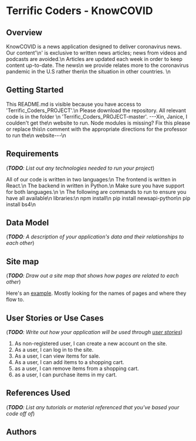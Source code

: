 # Terrific Coders - KnowCOVID


## Overview

KnowCOVID is a news application designed to deliver coronavirus news. Our content'\n'
is exclusive to written news articles; news from videos and podcasts are avoided.\n
Articles are updated each week in order to keep content up-to-date. The news\n
we provide relates more to the coronavirus pandemic in the U.S rather then\n
the situation in other countries. \n


## Getting Started
This README.md is visible because you have access to 'Terrific_Coders_PROJECT'.\n
Please download the repository. All relevant code is in the folder \n
'Terrific_Coders_PROJECT-master'. ---Xin, Janice, I coulden't get the\n
website to run. Node modules is missing? Fix this please or replace this\n
comment with the appropriate directions for the professor to run the\n 
website---\n


## Requirements

(___TODO__: List out any technologies needed to run your project_)

All of our code is written in two languages:\n
The frontend is written in React.\n
The backend in written in Python.\n
Make sure you have support for both languages.\n
\n
The following are commands to run to ensure you have all available\n
libraries:\n
npm install\n
pip install newsapi-python\n
pip install bs4\n


## Data Model

(___TODO__: A description of your application's data and their relationships to each other_)


## Site map

(___TODO__: Draw out a site map that shows how pages are related to each other_)

Here's an [example](https://www.kauligmedia.com/media/1589/sitemap-01.jpg). Mostly looking for the names of pages and where they flow to.

## User Stories or Use Cases

(___TODO__: Write out how your application will be used through [user stories](http://en.wikipedia.org/wiki/User_story#Format)_)

1. As non-registered user, I can create a new account on the site.
2. As a user, I can log in to the site.
3. As a user, I can view items for sale.
4. As a user, I can add items to a shopping cart.
5. as a user, I can remove items from a shopping cart.
6. as a user, I can purchase items in my cart.

## References Used

(___TODO__: List any tutorials or material referenced that you've based your code off of_)

## Authors

